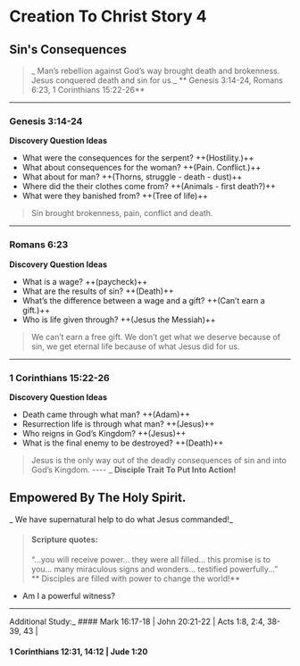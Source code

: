 # Creation To Christ Story 4
## Sin's Consequences
> _ Man’s rebellion against God’s way brought death and brokenness. Jesus conquered death and sin for us._
> ** Genesis 3:14-24, Romans 6:23, 1 Corinthians 15:22-26**
---- 
### Genesis 3:14-24
**Discovery Question Ideas**
- What were the consequences for the serpent? ++(Hostility.)++
- What about consequences for the woman? ++(Pain. Conflict.)++
- What about for man? ++(Thorns, struggle - death - dust)++
- Where did the their clothes come from? ++(Animals - first death?)++
- What were they banished from? ++(Tree of life)++
> Sin brought brokenness, pain, conflict and death.
---- 
### Romans 6:23
**Discovery Question Ideas**
- What is a wage? ++(paycheck)++
- What are the results of sin? ++(Death)++
- What’s the difference between a wage and a gift? ++(Can’t earn a gift.)++
- Who is life given through? ++(Jesus the Messiah)++
> We can’t earn a free gift. We don’t get what we deserve because of sin, we get eternal life because of what Jesus did for us.
---- 
### 1 Corinthians 15:22-26
**Discovery Question Ideas**
- Death came through what man? ++(Adam)++
- Resurrection life is through what man? ++(Jesus)++
- Who reigns in God’s Kingdom? ++(Jesus)++
- What is the final enemy to be destroyed? ++(Death)++
> Jesus is the only way out of the deadly consequences of sin and into God’s Kingdom.
\---- \_ **Disciple Trait To Put Into Action!**
## Empowered By The Holy Spirit.
_ We have supernatural help to do what Jesus commanded!_
> #### Scripture quotes:
> “…you will receive power… they were all filled… this promise is to you… many miraculous signs and wonders… testified powerfully…”
** Disciples are filled with power to change the world!**
- Am I a powerful witness?
---- 
Additional Study:\_ #### Mark 16:17-18 | John 20:21-22 | Acts 1:8, 2:4, 38-39, 43 |  
#### 1 Corinthians 12:31, 14:12 | Jude 1:20